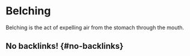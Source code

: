 # Belching


Belching is the act of expelling air from the stomach through the mouth.


## No backlinks! {#no-backlinks}
